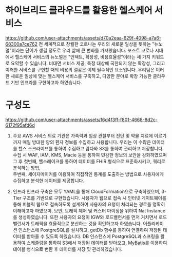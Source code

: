 # 하이브리드 클라우드를 활용한 헬스케어 서비스 
https://github.com/user-attachments/assets/d70a2eaa-629f-4098-a7a6-68300a7ce762
전 세계적으로 창궐한 코로나는 우리의 새로운 일상을 뜻하는 "뉴노멀"이라는 단어가 생길 정도로 우리 삶에 큰 변화를 가져왔습니다. 
포스트 코로나 시대에서 헬스케어 서비스의 뉴노멀은 "언택트, 확장성, 비용효율성"이라는 세 가지 키워드로 요약할 수 있습니다.
비대면 서비스 제공, 특정 대상에 국한되지 않는 확장성, 그리고 이러한 서비스를 구현할 때의 비용의 절감은 이제 필수적인 요소입니다.
우리팀은 이러한 새로운 일상에 맞는 헬스케어 서비스를 구축하고, 다양한 분야로 확장 가능한 클라우드 기반 인프라를 구현하고자 하였습니다.

# 구성도
https://github.com/user-attachments/assets/f6d4f3ff-f801-4668-8d2c-6172f95afd6d
1. 주요 AWS 서비스
의료 기관은 가족력과 임상 관찰부터 진단 및 약물 치료에 이르기까지 매일 방대한 양의 환자 정보를 수집하고 사용합니다.
우리는 이 수많은 데이터를 헬스 스크라이브를 통하여 수집하고 람다와 S3를 통하여 관리하고 저장합니다.
수집 시 WAF, IAM, KMS, Macie 등을 통하여 민감한 정보의 보안을 강화하였으며
그 후 첫번째, 헬스레이크를 통하여 데이터를 FHIR 형식으로 표준화시키고, 쿼리로 분석하는 방법,  
두번째, 세이지메이커를 이용하여 직접적인 통계를 도출하는 방법으로 사용자에게 수집하고 분석한 데이터를 제공합니다.

2. 인프라
인프라 구축은 모두 YAML을 통해 CloudFormation으로 구축하였으며, 3-Tier 구조를 기반으로 구현했습니다.
사용자가 웹으로 접속 시 인터넷 게이트웨이를 통해 퍼블릭 웹으로 접속하도록 설계하여 사용자의 요청이 처리되는 경로를 명확히 이해하고자 하였으며,
보안, 트래픽 제어 및 커스터 마이징을 위하여 Nat Instance를 생성하였습니다.
또한 사용자의 요청이 IGW와 로드밸런서를 먼저 거치면서 로드 밸런서가 트래픽을 효율적으로 분산하는 것을 확인하고자 하였습니다.
어플리케이션 인스턴스에 PostgreSQL를 설치하고, getDb 함수를 통하여 연결하여 저장된 데이터를 받아올 수 있도록 하였습니다.
DB 인스턴스에 PostgreSQL과 스프링을 활용하여 스케줄링을 통하여 S3에서 저장된 데이터를 받아오고, MyBatis를 이용하여 테이블 형식으로 변환 후 데이터를 저장 및 관리하였습니다.
